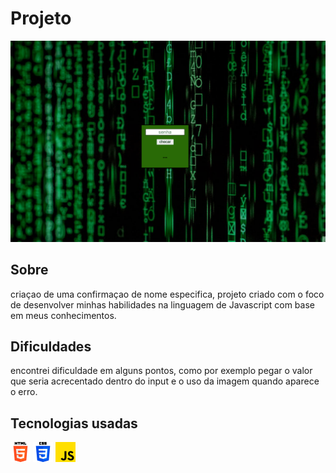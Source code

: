 # Projeto
<img src="src/design/design.check.gif">

## Sobre
criaçao de uma confirmaçao de nome especifica, projeto criado com o foco de desenvolver minhas habilidades na linguagem de Javascript com base em meus conhecimentos.

## Dificuldades
encontrei dificuldade em alguns pontos, como por exemplo pegar o valor que seria acrecentado dentro do input e o uso da imagem quando aparece o erro.

## Tecnologias usadas
<img src="img-tecnologias/html-5.png">
<img src="img-tecnologias/css-3 (1).png">
<img src="img-tecnologias/js.png">